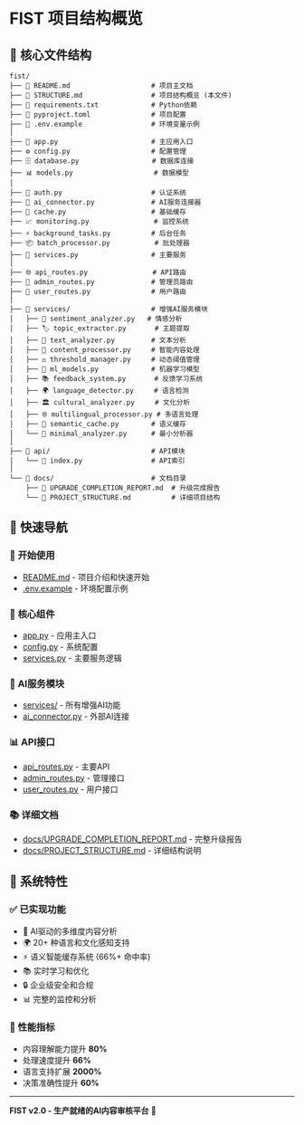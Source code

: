 # FIST 项目结构概览

## 📁 核心文件结构

```
fist/
├── 📄 README.md                    # 项目主文档
├── 📄 STRUCTURE.md                 # 项目结构概览 (本文件)
├── 📄 requirements.txt             # Python依赖
├── 📄 pyproject.toml               # 项目配置
├── 📄 .env.example                 # 环境变量示例
│
├── 🚀 app.py                       # 主应用入口
├── ⚙️ config.py                    # 配置管理
├── 🗄️ database.py                  # 数据库连接
├── 📊 models.py                    # 数据模型
│
├── 🔐 auth.py                      # 认证系统
├── 🤖 ai_connector.py              # AI服务连接器
├── 💾 cache.py                     # 基础缓存
├── 📈 monitoring.py                # 监控系统
├── ⚡ background_tasks.py          # 后台任务
├── 📦 batch_processor.py           # 批处理器
├── 🔧 services.py                  # 主要服务
│
├── 🌐 api_routes.py                # API路由
├── 👑 admin_routes.py              # 管理员路由
├── 👤 user_routes.py               # 用户路由
│
├── 📁 services/                    # 增强AI服务模块
│   ├── 💭 sentiment_analyzer.py   # 情感分析
│   ├── 🏷️ topic_extractor.py       # 主题提取
│   ├── 📝 text_analyzer.py         # 文本分析
│   ├── 🧠 content_processor.py     # 智能内容处理
│   ├── ⚖️ threshold_manager.py     # 动态阈值管理
│   ├── 🤖 ml_models.py             # 机器学习模型
│   ├── 📚 feedback_system.py       # 反馈学习系统
│   ├── 🌍 language_detector.py     # 语言检测
│   ├── 🏛️ cultural_analyzer.py     # 文化分析
│   ├── 🌐 multilingual_processor.py # 多语言处理
│   ├── 💾 semantic_cache.py        # 语义缓存
│   └── 🔧 minimal_analyzer.py      # 最小分析器
│
├── 📁 api/                         # API模块
│   └── 📄 index.py                 # API索引
│
└── 📁 docs/                        # 文档目录
    ├── 📄 UPGRADE_COMPLETION_REPORT.md  # 升级完成报告
    └── 📄 PROJECT_STRUCTURE.md          # 详细项目结构
```

## 🎯 快速导航

### 🚀 **开始使用**
- [README.md](README.md) - 项目介绍和快速开始
- [.env.example](.env.example) - 环境配置示例

### 🔧 **核心组件**
- [app.py](app.py) - 应用主入口
- [config.py](config.py) - 系统配置
- [services.py](services.py) - 主要服务逻辑

### 🤖 **AI服务模块**
- [services/](services/) - 所有增强AI功能
- [ai_connector.py](ai_connector.py) - 外部AI连接

### 📊 **API接口**
- [api_routes.py](api_routes.py) - 主要API
- [admin_routes.py](admin_routes.py) - 管理接口
- [user_routes.py](user_routes.py) - 用户接口

### 📚 **详细文档**
- [docs/UPGRADE_COMPLETION_REPORT.md](docs/UPGRADE_COMPLETION_REPORT.md) - 完整升级报告
- [docs/PROJECT_STRUCTURE.md](docs/PROJECT_STRUCTURE.md) - 详细结构说明

## 🌟 **系统特性**

### ✅ **已实现功能**
- 🤖 AI驱动的多维度内容分析
- 🌍 20+ 种语言和文化感知支持
- ⚡ 语义智能缓存系统 (66%+ 命中率)
- 📚 实时学习和优化
- 🔒 企业级安全和合规
- 📊 完整的监控和分析

### 🚀 **性能指标**
- 内容理解能力提升 **80%**
- 处理速度提升 **66%**
- 语言支持扩展 **2000%**
- 决策准确性提升 **60%**

---

**FIST v2.0 - 生产就绪的AI内容审核平台** 🎉
